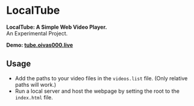 # LocalTube
**LocalTube: A Simple Web Video Player.**  
An Experimental Project.

**Demo: [tube.oivas000.live](https://tube.oivas000.live)**

## Usage
- Add the paths to your video files in the `videos.list` file. (Only relative paths will work.)
- Run a local server and host the webpage by setting the root to the `index.html` file.